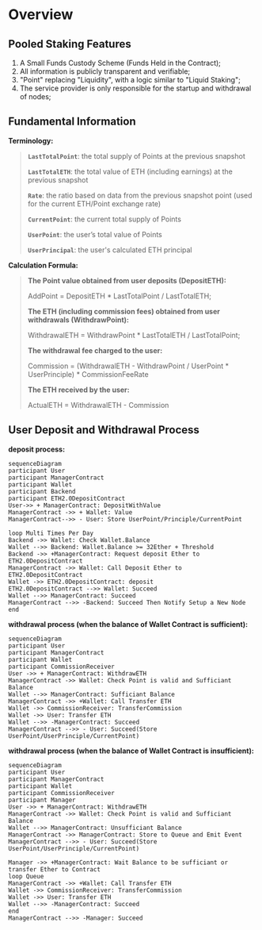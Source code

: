 # Overview

## Pooled Staking Features

1. A Small Funds Custody Scheme (Funds Held in the Contract);
2. All information is publicly transparent and verifiable;
3. "Point" replacing "Liquidity", with a logic similar to "Liquid Staking";
4. The service provider is only responsible for the startup and withdrawal of nodes;

## Fundamental Information

**Terminology:**

> **`LastTotalPoint`**: the total supply of Points at the previous snapshot&#x20;
>
> **`LastTotalETH`**: the total value of ETH (including earnings) at the previous snapshot&#x20;
>
> **`Rate`**: the ratio based on data from the previous snapshot point (used for the current ETH/Point exchange rate)&#x20;
>
> **`CurrentPoint`**: the current total supply of Points&#x20;
>
> **`UserPoint`**: the user’s total value of Points&#x20;
>
> **`UserPrincipal`**: the user's calculated ETH principal

**Calculation Formula:**

> **The Point value obtained from user deposits (DepositETH):**&#x20;
>
> AddPoint = DepositETH \* LastTotalPoint / LastTotalETH;&#x20;
>
> **The ETH (including commission fees) obtained from user withdrawals (WithdrawPoint):**&#x20;
>
> WithdrawalETH = WithdrawPoint \* LastTotalETH / LastTotalPoint;&#x20;
>
> **The withdrawal fee charged to the user:**
>
> Commission = (WithdrawalETH - WithdrawPoint / UserPoint \* UserPrinciple) \* CommissionFeeRate&#x20;
>
> **The ETH received by the user:**&#x20;
>
> ActualETH = WithdrawalETH - Commission

## User Deposit and Withdrawal Process

**deposit process:**

```mermaid
sequenceDiagram
participant User    
participant ManagerContract
participant Wallet
participant Backend
participant ETH2.0DepositContract
User->> + ManagerContract: DepositWithValue 
ManagerContract ->> + Wallet: Value
ManagerContract-->> - User: Store UserPoint/Principle/CurrentPoint

loop Multi Times Per Day
Backend ->> Wallet: Check Wallet.Balance
Wallet -->> Backend: Wallet.Balance >= 32Ether + Threshold
Backend ->> +ManagerContract: Request deposit Ether to ETH2.0DepositContract
ManagerContract ->> Wallet: Call Deposit Ether to ETH2.0DepositContract
Wallet ->> ETH2.0DepositContract: deposit
ETH2.0DepositContract -->> Wallet: Succeed
Wallet -->> ManagerContract: Succeed
ManagerContract -->> -Backend: Succeed Then Notify Setup a New Node
end
```

**withdrawal process (when the balance of Wallet Contract is sufficient):**



```mermaid
sequenceDiagram
participant User    
participant ManagerContract
participant Wallet
participant CommissionReceiver
User ->> + ManagerContract: WithdrawETH 
ManagerContract ->> Wallet: Check Point is valid and Sufficiant Balance
Wallet -->> ManagerContract: Sufficiant Balance
ManagerContract ->> +Wallet: Call Transfer ETH
Wallet ->> CommissionReceiver: TransferCommission
Wallet ->> User: Transfer ETH
Wallet -->> -ManagerContract: Succeed
ManagerContract -->> - User: Succeed(Store UserPoint/UserPrinciple/CurrentPoint)
```

**withdrawal process (when the balance of Wallet Contract is insufficient):**

```mermaid
sequenceDiagram
participant User    
participant ManagerContract
participant Wallet
participant CommissionReceiver
participant Manager
User ->> + ManagerContract: WithdrawETH 
ManagerContract ->> Wallet: Check Point is valid and Sufficiant Balance
Wallet -->> ManagerContract: Unsufficiant Balance
ManagerContract ->> ManagerContract: Store to Queue and Emit Event
ManagerContract -->> - User: Succeed(Store UserPoint/UserPrinciple/CurrentPoint)

Manager ->> +ManagerContract: Wait Balance to be sufficiant or transfer Ether to Contract
loop Queue
ManagerContract ->> +Wallet: Call Transfer ETH
Wallet ->> CommissionReceiver: TransferCommission
Wallet ->> User: Transfer ETH
Wallet -->> -ManagerContract: Succeed
end
ManagerContract -->> -Manager: Succeed
```
